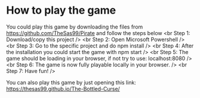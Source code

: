 # How to play the game

You could play this game by downloading the files from https://github.com/TheSas99/Pirate and follow the steps below
<br Step 1: Download/copy this project />
<br Step 2: Open Microsoft Powershell />
<br Step 3: Go to the specific project and do npm install />
<br Step 4: After the installation you could start the game with npm start />
<br Step 5: The game should be loading in your browser, if not try to use: localhost:8080 />
<br Step 6: The game is now fully playable locally in your browser. />
<br Step 7: Have fun! />

You can also play this game by just opening this link: https://thesas99.github.io/The-Bottled-Curse/
